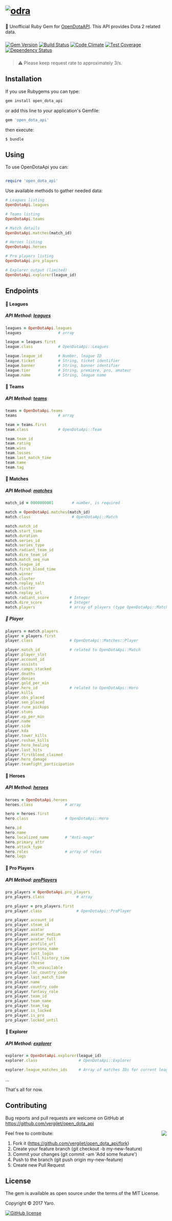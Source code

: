 # [![odra](https://user-images.githubusercontent.com/2478436/28491007-95355790-6ef0-11e7-95b9-a08f585db9e8.png)](https://rubygems.org/gems/open_dota_api)

###

:gem: Unofficial Ruby Gem for [OpenDotaAPI](https://docs.opendota.com/). This API provides Dota 2 related data. 

###
[![Gem Version](https://badge.fury.io/rb/open_dota_api.svg)](https://badge.fury.io/rb/open_dota_api)
[![Build Status](https://travis-ci.org/vergilet/open_dota_api.svg?branch=master)](https://travis-ci.org/vergilet/open_dota_api)
[![Code Climate](https://codeclimate.com/github/vergilet/open_dota_api/badges/gpa.svg)](https://codeclimate.com/github/vergilet/open_dota_api)
[![Test Coverage](https://codeclimate.com/github/vergilet/open_dota_api/badges/coverage.svg)](https://codeclimate.com/github/vergilet/open_dota_api/coverage)
[![Dependency Status](https://www.versioneye.com/user/projects/59a3b1540fb24f002b6205ef/badge.svg?style=flat)](https://www.versioneye.com/user/projects/59a3b1540fb24f002b6205ef)
<!--[![Dependency Status](https://gemnasium.com/badges/github.com/vergilet/open_dota_api.svg)](https://gemnasium.com/github.com/vergilet/open_dota_api) -->

###
> :warning: Please keep request rate to approximately 3/s.

## Installation
If you use Rubygems you can type:

```ruby
gem install open_dota_api
```

or add this line to your application's Gemfile:
   
```ruby
gem 'open_dota_api'
```

then execute:
```
$ bundle
```

## Using

To use OpenDotaApi you can:

```ruby

require 'open_dota_api'

```

Use available methods to gather needed data:

```ruby
# Leagues listing
OpenDotaApi.leagues

# Teams listing
OpenDotaApi.teams

# Match details
OpenDotaApi.matches(match_id)

# Heroes listing
OpenDotaApi.heroes

# Pro players listing
OpenDotaApi.pro_players

# Explorer output (limited)
OpenDotaApi.explorer(league_id)

```

## Endpoints

#### :large_blue_diamond: Leagues

##### API Method: [leagues](https://docs.opendota.com/#tag/leagues)

```ruby
leagues = OpenDotaApi.leagues
leagues                # array
```
```ruby
league = leagues.first
league.class           # OpenDotaApi::Leagues

```
```ruby
league.league_id       # Number, league ID
league.ticket          # String, ticket identifier
league.banner          # String, banner identifier
league.tier            # String, premiere, pro, amateur
league.name            # String, league name

```
#### :large_blue_diamond: Teams

##### API Method: [teams](https://docs.opendota.com/#tag/teams)

```ruby
teams = OpenDotaApi.teams
teams                  # array
```

```ruby
team = teams.first
team.class             # OpenDotaApi::Team
```

```ruby
team.team_id
team.rating
team.wins
team.losses
team.last_match_time
team.name
team.tag
```

#### :large_blue_diamond: Matches

##### API Method: [matches](https://docs.opendota.com/#tag/matches)


```ruby
match_id = 0000000001        # number, is required
```

```ruby
match = OpenDotaApi.matches(match_id)
match.class                  # OpenDotaApi::Match
```

```ruby
match.match_id
match.start_time
match.duration
match.series_id
match.series_type
match.radiant_team_id
match.dire_team_id
match.match_seq_num
match.league_id
match.first_blood_time
match.winner
match.cluster
match.replay_salt
match.cluster
match.replay_url
match.radiant_score         # Integer
match.dire_score            # Integer
match.players               # array of players (type OpenDotaApi::Matches::Player)
```
##### :small_blue_diamond: Player

```ruby
players = match.players 
player = players.first
player.class                # OpenDotaApi::Matches::Player
```

```ruby
player.match_id             # related to OpenDotaApi::Match
player.player_slot
player.account_id
player.assists
player.camps_stacked
player.deaths
player.denies
player.gold_per_min
player.hero_id              # related to OpenDotaApi::Hero
player.kills
player.obs_placed
player.sen_placed
player.rune_pickups
player.stuns
player.xp_per_min
player.name
player.side
player.kda
player.tower_kills
player.roshan_kills
player.hero_healing
player.last_hits
player.firstblood_claimed
player.hero_damage
player.teamfight_participation
```

#### :large_blue_diamond: Heroes

##### API Method: [heroes](https://docs.opendota.com/#tag/heroes)


```ruby
heroes = OpenDotaApi.heroes
heroes.class              # array        
```

```ruby
hero = heroes.first
hero.class                # OpenDotaApi::Hero    
```
```ruby
hero.id
hero.name
hero.localized_name       # "Anti-mage"
hero.primary_attr
hero.attack_type
hero.roles                # array of roles
hero.legs
```

#### :large_blue_diamond: Pro Players

##### API Method: [proPlayers](https://docs.opendota.com/#tag/proPlayers)


```ruby
pro_players = OpenDotaApi.pro_players
pro_players.class              # array        
```

```ruby
pro_player = pro_players.first
pro_player.class               # OpenDotaApi::ProPlayer    
```

```ruby
pro_player.account_id
pro_player.steam_id
pro_player.avatar
pro_player.avatar_medium
pro_player.avatar_full
pro_player.profile_url
pro_player.persona_name
pro_player.last_login
pro_player.full_history_time
pro_player.cheese
pro_player.fh_unavailable
pro_player.loc_country_code
pro_player.last_match_time
pro_player.name
pro_player.country_code
pro_player.fantasy_role
pro_player.team_id
pro_player.team_name
pro_player.team_tag
pro_player.is_locked
pro_player.is_pro
pro_player.locked_until
```


#### :large_blue_diamond: Explorer

##### API Method: [explorer](https://docs.opendota.com/#tag/explorer)


```ruby
explorer = OpenDotaApi.explorer(league_id)
explorer.class                  # OpenDotaApi::Explorer       
```

```ruby
explorer.league_matches_ids     # Array of matches IDs for current league 
```
...

That's all for now.

## Contributing

Bug reports and pull requests are welcome on GitHub at https://github.com/vergilet/open_dota_api

<img align="right" src="https://user-images.githubusercontent.com/2478436/28493917-7c3389c8-6f28-11e7-932e-da360b68f3d3.gif"/> 
    
Feel free to contribute:
1. Fork it (https://github.com/vergilet/open_dota_api/fork)
2. Create your feature branch (git checkout -b my-new-feature)
3. Commit your changes (git commit -am 'Add some feature')
4. Push to the branch (git push origin my-new-feature)
5. Create new Pull Request



## License
The gem is available as open source under the terms of the MIT License.

Copyright © 2017 Yaro.

[![GitHub license](https://img.shields.io/github/license/mashape/apistatus.svg)](https://raw.githubusercontent.com/vergilet/open_dota_api/master/LICENSE)
